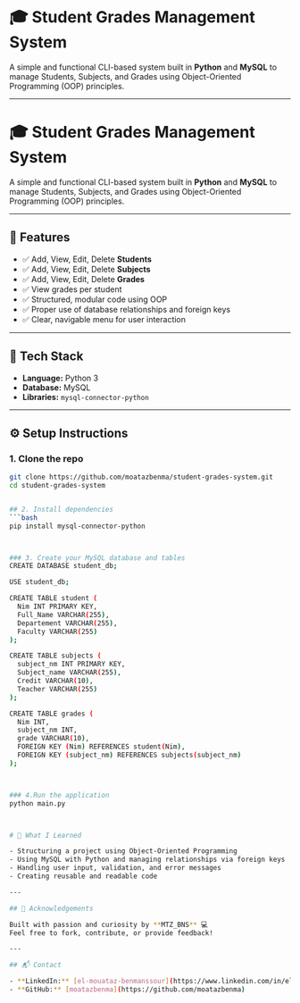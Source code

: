 # 🎓 Student Grades Management System

A simple and functional CLI-based system built in **Python** and **MySQL** to manage Students, Subjects, and Grades using Object-Oriented Programming (OOP) principles.

---

# 🎓 Student Grades Management System

A simple and functional CLI-based system built in **Python** and **MySQL** to manage Students, Subjects, and Grades using Object-Oriented Programming (OOP) principles.

---

## 📌 Features

- ✅ Add, View, Edit, Delete **Students**
- ✅ Add, View, Edit, Delete **Subjects**
- ✅ Add, View, Edit, Delete **Grades**
- ✅ View grades per student
- ✅ Structured, modular code using OOP
- ✅ Proper use of database relationships and foreign keys
- ✅ Clear, navigable menu for user interaction

---

## 🧠 Tech Stack

- **Language:** Python 3
- **Database:** MySQL
- **Libraries:** `mysql-connector-python`

---

## ⚙️ Setup Instructions

### 1. Clone the repo
```bash
git clone https://github.com/moatazbenma/student-grades-system.git
cd student-grades-system


## 2. Install dependencies
```bash
pip install mysql-connector-python



### 3. Create your MySQL database and tables
CREATE DATABASE student_db;

USE student_db;

CREATE TABLE student (
  Nim INT PRIMARY KEY,
  Full_Name VARCHAR(255),
  Departement VARCHAR(255),
  Faculty VARCHAR(255)
);

CREATE TABLE subjects (
  subject_nm INT PRIMARY KEY,
  Subject_name VARCHAR(255),
  Credit VARCHAR(10),
  Teacher VARCHAR(255)
);

CREATE TABLE grades (
  Nim INT,
  subject_nm INT,
  grade VARCHAR(10),
  FOREIGN KEY (Nim) REFERENCES student(Nim),
  FOREIGN KEY (subject_nm) REFERENCES subjects(subject_nm)
);



### 4.Run the application
python main.py



# 🚀 What I Learned

- Structuring a project using Object-Oriented Programming
- Using MySQL with Python and managing relationships via foreign keys
- Handling user input, validation, and error messages
- Creating reusable and readable code

---

## 🙌 Acknowledgements

Built with passion and curiosity by **MTZ_BNS** 💻  
Feel free to fork, contribute, or provide feedback!

---

## 📬 Contact

- **LinkedIn:** [el-mouataz-benmanssour](https://www.linkedin.com/in/el-mouataz-benmanssour-b427a1318/)
- **GitHub:** [moatazbenma](https://github.com/moatazbenma)
